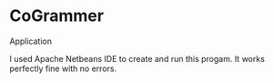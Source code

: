 # CoGrammer
Application

I used Apache Netbeans IDE to create and run this progam.
It works perfectly fine with no errors.
